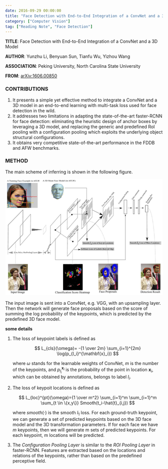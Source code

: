 ```yaml
---
date: 2016-09-29 00:00:00
title: "Face Detection with End-to-End Integration of a ConvNet and a 3D Model"
category: ["Computer Vision"]
tag: ["Reading Note", "Face Detection"]
---
```


**TITLE**: Face Detection with End-to-End Integration of a ConvNet and a 3D Model

**AUTHOR**: Yunzhu Li, Benyuan Sun, Tianfu Wu, Yizhou Wang

**ASSOCIATION**:  Peking University, North Carolina State University

**FROM**: [arXiv:1606.00850](https://www.arxiv.org/abs/1606.00850)

### CONTRIBUTIONS ###

1. It presents a simple yet effective method to integrate a ConvNet and a 3D model in an end-to-end learning with multi-task loss used for face detection in the wild.
2. It addresses two limitations in adapting the state-of-the-art faster-RCNN for face detection: eliminating the heuristic design of anchor boxes by leveraging a 3D model, and replacing the generic and predefined RoI pooling with a configuration pooling which exploits the underlying object structural configurations.
3. It obtains very competitive state-of-the-art performance in the FDDB and AFW benchmarks.

### METHOD ###

The main scheme of inferring is shown in the following figure.

<img class="img-responsive center-block" src="https://raw.githubusercontent.com/joshua19881228/my_blogs/master/Computer_Vision/Reading_Note/figures/face3dmodel.jpeg" alt="" width="640"/>

The input image is sent into a ConvNet, e.g. VGG, with an upsampling layer. Then the network will generate face proposals based on the score of summing the log probability of the keypoints, which is predicted by the predefined 3D face model.

**some details**

1. The loss of keypoint labels is defined as 

	$$ L_{cls}(\omega)= -{1 \over 2m} \sum_{i=1}^{2m} \log(p_{l_i}^{\mathbf{x}_i}) $$

	where $\omega$ stands for the learnable weights of ConvNet, $m$ is the number of the keypoints, and $p_{l_i}^{\mathbf{x}_i}$ is the probability of the point in location $\mathbf{x}_i$, which can be obtained by annotations, belongs to label $l_i$.

2. The loss of keypoit locations is defined as

	$$ L_{loc}^{pt}(\omega)={1 \over m^2} \sum_{i=1}^m \sum_{i=1}^m \sum_{t \in \{x,y\}} Smooth(t_i-\hat{t}_{i,j}) $$
    
    where $smooth(\cdot)$ is the smooth $l_1$ loss. For each ground-truth keypoint, we can generate a set of predicted keypoints based on the 3D face model and the 3D transformation parameters. If for each face we have $m$ keypoints, then we will generate m sets of predicted keypoints. For each keypoint, m locations will be predicted.

3. The *Configuration Pooling Layer* is similar to the *ROI Pooling Layer* in faster-RCNN. Features are extracted based on the locations and relations of the keypoints, rather than based on the predefined perceptive field.